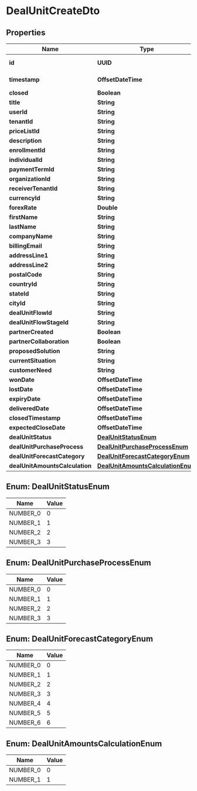 

# DealUnitCreateDto


## Properties

| Name | Type | Description | Notes |
|------------ | ------------- | ------------- | -------------|
|**id** | **UUID** |  |  [optional] [readonly] |
|**timestamp** | **OffsetDateTime** |  |  [optional] [readonly] |
|**closed** | **Boolean** |  |  [optional] |
|**title** | **String** |  |  [optional] |
|**userId** | **String** |  |  [optional] |
|**tenantId** | **String** |  |  [optional] |
|**priceListId** | **String** |  |  [optional] |
|**description** | **String** |  |  [optional] |
|**enrollmentId** | **String** |  |  [optional] |
|**individualId** | **String** |  |  [optional] |
|**paymentTermId** | **String** |  |  [optional] |
|**organizationId** | **String** |  |  [optional] |
|**receiverTenantId** | **String** |  |  [optional] |
|**currencyId** | **String** |  |  [optional] |
|**forexRate** | **Double** |  |  [optional] |
|**firstName** | **String** |  |  [optional] |
|**lastName** | **String** |  |  [optional] |
|**companyName** | **String** |  |  [optional] |
|**billingEmail** | **String** |  |  [optional] |
|**addressLine1** | **String** |  |  [optional] |
|**addressLine2** | **String** |  |  [optional] |
|**postalCode** | **String** |  |  [optional] |
|**countryId** | **String** |  |  [optional] |
|**stateId** | **String** |  |  [optional] |
|**cityId** | **String** |  |  [optional] |
|**dealUnitFlowId** | **String** |  |  [optional] |
|**dealUnitFlowStageId** | **String** |  |  [optional] |
|**partnerCreated** | **Boolean** |  |  [optional] |
|**partnerCollaboration** | **Boolean** |  |  [optional] |
|**proposedSolution** | **String** |  |  [optional] |
|**currentSituation** | **String** |  |  [optional] |
|**customerNeed** | **String** |  |  [optional] |
|**wonDate** | **OffsetDateTime** |  |  [optional] |
|**lostDate** | **OffsetDateTime** |  |  [optional] |
|**expiryDate** | **OffsetDateTime** |  |  [optional] |
|**deliveredDate** | **OffsetDateTime** |  |  [optional] |
|**closedTimestamp** | **OffsetDateTime** |  |  [optional] |
|**expectedCloseDate** | **OffsetDateTime** |  |  [optional] |
|**dealUnitStatus** | [**DealUnitStatusEnum**](#DealUnitStatusEnum) |  |  [optional] |
|**dealUnitPurchaseProcess** | [**DealUnitPurchaseProcessEnum**](#DealUnitPurchaseProcessEnum) |  |  [optional] |
|**dealUnitForecastCategory** | [**DealUnitForecastCategoryEnum**](#DealUnitForecastCategoryEnum) |  |  [optional] |
|**dealUnitAmountsCalculation** | [**DealUnitAmountsCalculationEnum**](#DealUnitAmountsCalculationEnum) |  |  [optional] |



## Enum: DealUnitStatusEnum

| Name | Value |
|---- | -----|
| NUMBER_0 | 0 |
| NUMBER_1 | 1 |
| NUMBER_2 | 2 |
| NUMBER_3 | 3 |



## Enum: DealUnitPurchaseProcessEnum

| Name | Value |
|---- | -----|
| NUMBER_0 | 0 |
| NUMBER_1 | 1 |
| NUMBER_2 | 2 |
| NUMBER_3 | 3 |



## Enum: DealUnitForecastCategoryEnum

| Name | Value |
|---- | -----|
| NUMBER_0 | 0 |
| NUMBER_1 | 1 |
| NUMBER_2 | 2 |
| NUMBER_3 | 3 |
| NUMBER_4 | 4 |
| NUMBER_5 | 5 |
| NUMBER_6 | 6 |



## Enum: DealUnitAmountsCalculationEnum

| Name | Value |
|---- | -----|
| NUMBER_0 | 0 |
| NUMBER_1 | 1 |



